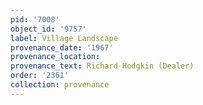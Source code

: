```yaml
---
pid: '7008'
object_id: '9757'
label: Village Landscape
provenance_date: '1967'
provenance_location:
provenance_text: Richard Hodgkin (Dealer)
order: '2361'
collection: provenance
---
```

